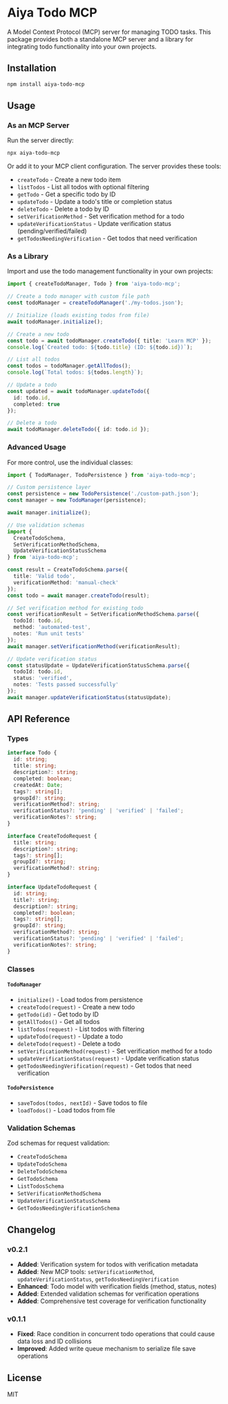 # Aiya Todo MCP

A Model Context Protocol (MCP) server for managing TODO tasks. This package provides both a standalone MCP server and a library for integrating todo functionality into your own projects.

## Installation

```bash
npm install aiya-todo-mcp
```

## Usage

### As an MCP Server

Run the server directly:
```bash
npx aiya-todo-mcp
```

Or add it to your MCP client configuration. The server provides these tools:
- `createTodo` - Create a new todo item
- `listTodos` - List all todos with optional filtering
- `getTodo` - Get a specific todo by ID
- `updateTodo` - Update a todo's title or completion status
- `deleteTodo` - Delete a todo by ID
- `setVerificationMethod` - Set verification method for a todo
- `updateVerificationStatus` - Update verification status (pending/verified/failed)
- `getTodosNeedingVerification` - Get todos that need verification

### As a Library

Import and use the todo management functionality in your own projects:

```typescript
import { createTodoManager, Todo } from 'aiya-todo-mcp';

// Create a todo manager with custom file path
const todoManager = createTodoManager('./my-todos.json');

// Initialize (loads existing todos from file)
await todoManager.initialize();

// Create a new todo
const todo = await todoManager.createTodo({ title: 'Learn MCP' });
console.log(`Created todo: ${todo.title} (ID: ${todo.id})`);

// List all todos
const todos = todoManager.getAllTodos();
console.log(`Total todos: ${todos.length}`);

// Update a todo
const updated = await todoManager.updateTodo({
  id: todo.id,
  completed: true
});

// Delete a todo
await todoManager.deleteTodo({ id: todo.id });
```

### Advanced Usage

For more control, use the individual classes:

```typescript
import { TodoManager, TodoPersistence } from 'aiya-todo-mcp';

// Custom persistence layer
const persistence = new TodoPersistence('./custom-path.json');
const manager = new TodoManager(persistence);

await manager.initialize();

// Use validation schemas
import { 
  CreateTodoSchema, 
  SetVerificationMethodSchema,
  UpdateVerificationStatusSchema 
} from 'aiya-todo-mcp';

const result = CreateTodoSchema.parse({ 
  title: 'Valid todo',
  verificationMethod: 'manual-check'
});
const todo = await manager.createTodo(result);

// Set verification method for existing todo
const verificationResult = SetVerificationMethodSchema.parse({
  todoId: todo.id,
  method: 'automated-test',
  notes: 'Run unit tests'
});
await manager.setVerificationMethod(verificationResult);

// Update verification status
const statusUpdate = UpdateVerificationStatusSchema.parse({
  todoId: todo.id,
  status: 'verified',
  notes: 'Tests passed successfully'
});
await manager.updateVerificationStatus(statusUpdate);
```

## API Reference

### Types

```typescript
interface Todo {
  id: string;
  title: string;
  description?: string;
  completed: boolean;
  createdAt: Date;
  tags?: string[];
  groupId?: string;
  verificationMethod?: string;
  verificationStatus?: 'pending' | 'verified' | 'failed';
  verificationNotes?: string;
}

interface CreateTodoRequest {
  title: string;
  description?: string;
  tags?: string[];
  groupId?: string;
  verificationMethod?: string;
}

interface UpdateTodoRequest {
  id: string;
  title?: string;
  description?: string;
  completed?: boolean;
  tags?: string[];
  groupId?: string;
  verificationMethod?: string;
  verificationStatus?: 'pending' | 'verified' | 'failed';
  verificationNotes?: string;
}
```

### Classes

#### `TodoManager`
- `initialize()` - Load todos from persistence
- `createTodo(request)` - Create a new todo
- `getTodo(id)` - Get todo by ID
- `getAllTodos()` - Get all todos
- `listTodos(request)` - List todos with filtering
- `updateTodo(request)` - Update a todo
- `deleteTodo(request)` - Delete a todo
- `setVerificationMethod(request)` - Set verification method for a todo
- `updateVerificationStatus(request)` - Update verification status
- `getTodosNeedingVerification(request)` - Get todos that need verification

#### `TodoPersistence`
- `saveTodos(todos, nextId)` - Save todos to file
- `loadTodos()` - Load todos from file

### Validation Schemas

Zod schemas for request validation:
- `CreateTodoSchema`
- `UpdateTodoSchema`
- `DeleteTodoSchema`
- `GetTodoSchema`
- `ListTodosSchema`
- `SetVerificationMethodSchema`
- `UpdateVerificationStatusSchema`
- `GetTodosNeedingVerificationSchema`

## Changelog

### v0.2.1
- **Added**: Verification system for todos with verification metadata
- **Added**: New MCP tools: `setVerificationMethod`, `updateVerificationStatus`, `getTodosNeedingVerification`
- **Enhanced**: Todo model with verification fields (method, status, notes)
- **Added**: Extended validation schemas for verification operations
- **Added**: Comprehensive test coverage for verification functionality

### v0.1.1
- **Fixed**: Race condition in concurrent todo operations that could cause data loss and ID collisions
- **Improved**: Added write queue mechanism to serialize file save operations

## License

MIT
